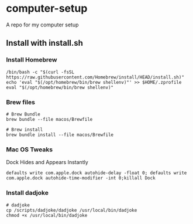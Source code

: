 # computer-setup
A repo for my computer setup

## Install with install.sh



### Install Homebrew
```
/bin/bash -c "$(curl -fsSL https://raw.githubusercontent.com/Homebrew/install/HEAD/install.sh)"
echo 'eval "$(/opt/homebrew/bin/brew shellenv)"' >> $HOME/.zprofile
eval "$(/opt/homebrew/bin/brew shellenv)"

```
### Brew files
```
# Brew Bundle
brew bundle --file macos/Brewfile

# Brew install 
brew bundle install --file macos/Brewfile
```

### Mac OS Tweaks
Dock Hides and Appears Instantly
```
defaults write com.apple.dock autohide-delay -float 0; defaults write com.apple.dock autohide-time-modifier -int 0;killall Dock
```

### Install dadjoke
```
# dadjoke
cp /scripts/dadjoke/dadjoke /usr/local/bin/dadjoke
chmod +x /usr/local/bin/dadjoke
```
